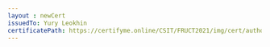 ```yaml
--- 
layout : newCert 
issuedTo: Yury Leokhin 
certificatePath: https://certifyme.online/CSIT/FRUCT2021/img/cert/author/YuryLeokhin_5dd57.png
--- 
```

